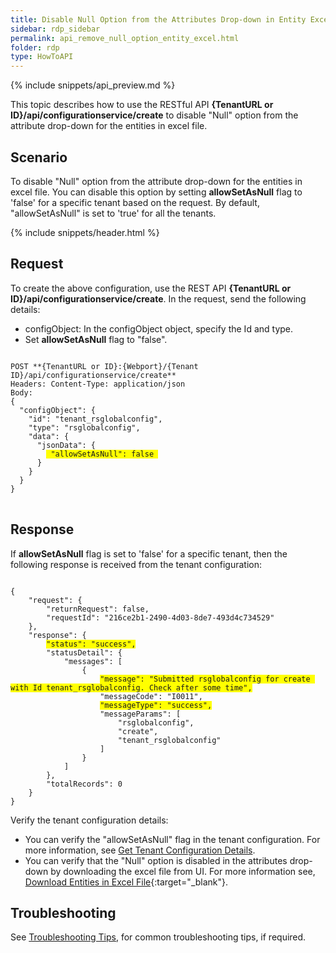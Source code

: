 ```yaml
---
title: Disable Null Option from the Attributes Drop-down in Entity Excel
sidebar: rdp_sidebar
permalink: api_remove_null_option_entity_excel.html
folder: rdp
type: HowToAPI
---
```


{% include snippets/api_preview.md %}

This topic describes how to use the RESTful API **{TenantURL or ID}/api/configurationservice/create** to disable "Null" option from the attribute drop-down for the entities in excel file.

## Scenario

To disable "Null" option from the attribute drop-down for the entities in excel file. You can disable this option by setting **allowSetAsNull** flag to 'false' for a specific tenant based on the request. By default, "allowSetAsNull" is set to 'true' for all the tenants. 
 
{% include snippets/header.html %}

## Request

To create the above configuration, use the REST API **{TenantURL or ID}/api/configurationservice/create**. In the request, send the following details:
  
* configObject: In the configObject object, specify the Id and type.
* Set **allowSetAsNull** flag to "false".

<pre>
<code>
POST **{TenantURL or ID}:{Webport}/{Tenant ID}/api/configurationservice/create**
Headers: Content-Type: application/json
Body:
{
  "configObject": {
    "id": "tenant_rsglobalconfig",
    "type": "rsglobalconfig",
    "data": {
      "jsonData": {
        <span style="background-color: #FFFF00"> "allowSetAsNull": false </span>
      }
    }
  }
}
</code>
</pre> 

## Response

If **allowSetAsNull** flag is set to 'false' for a specific tenant, then the following response is received from the tenant configuration:

<pre><code>
{
    "request": {
        "returnRequest": false,
        "requestId": "216ce2b1-2490-4d03-8de7-493d4c734529"
    },
    "response": {
        <span style="background-color: #FFFF00">"status": "success",</span>
        "statusDetail": {
            "messages": [
                {
                    <span style="background-color: #FFFF00">"message": "Submitted rsglobalconfig for create with Id tenant_rsglobalconfig. Check after some time",</span>
                    "messageCode": "I0011",
                    <span style="background-color: #FFFF00">"messageType": "success",</span>
                    "messageParams": [
                        "rsglobalconfig",
                        "create",
                        "tenant_rsglobalconfig"
                    ]
                }
            ]
        },
        "totalRecords": 0
    }
}
</code></pre> 

Verify the tenant configuration details:<br>
* You can verify the "allowSetAsNull" flag in the tenant configuration. For more information, see [Get Tenant Configuration Details](api_get_config_scenario3.html).
* You can verify that the "Null" option is disabled in the attributes drop-down by downloading the excel file from UI. For more information see, [Download Entities in Excel File](/{{site.data.rdp_links_version.APPU}}/srch_download_upload_entities_excel.html){:target="_blank"}.

## Troubleshooting

See [Troubleshooting Tips](api_troubleshooting_tips.html), for common troubleshooting tips, if required.








  